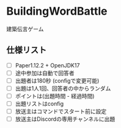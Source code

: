 # BuildingWordBattle
建築伝言ゲーム

## 仕様リスト
- [ ] Paper1.12.2 + OpenJDK17
- [ ] 途中参加は自動で回答者
- [ ] 出題者は180秒 (configで変更可能)
- [ ] 出題は1人1回、回答者の中からランダム
- [ ] ポイントは(出題時間 - 経過時間)
- [ ] 出題リストはconfig
- [ ] 放送主はコマンドでスタート前に設定
- [ ] 放送主はDiscordの専用チャンネルに出題
